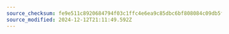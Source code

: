 ```yaml
---
source_checksum: fe9e511c8920684794f03c1ffc4e6ea9c85dbc6bf808084c09db5f53922e0899
source_modified: 2024-12-12T21:11:49.592Z
---
```



